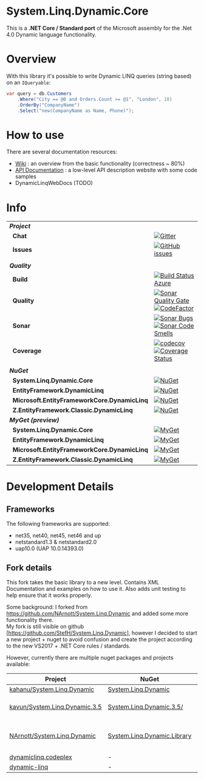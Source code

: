 # System.Linq.Dynamic.Core
This is a **.NET Core / Standard port** of the Microsoft assembly for the .Net 4.0 Dynamic language functionality.

# Overview
With this library it's possible to write Dynamic LINQ queries (string based) on an `IQueryable`:
``` c#
var query = db.Customers
    .Where("City == @0 and Orders.Count >= @1", "London", 10)
    .OrderBy("CompanyName")
    .Select("new(CompanyName as Name, Phone)");
```

# How to use
There are several documentation resources:
- [Wiki][doc-wiki] : an overview from the basic functionality  (correctness ~ 80%)
- [API Documentation][doc-api] : a low-level API description website with some code samples
- DynamicLinqWebDocs (TODO)

# Info
| | |
| --- | --- |
| ***Project*** | &nbsp; |
| &nbsp;&nbsp;**Chat** | [![Gitter](https://img.shields.io/gitter/room/system-linq-dynamic-core/Lobby.svg)](https://gitter.im/system-linq-dynamic-core/Lobby) |
| &nbsp;&nbsp;**Issues** | [![GitHub issues](https://img.shields.io/github/issues/StefH/System.Linq.Dynamic.Core.svg)](https://github.com/StefH/System.Linq.Dynamic.Core/issues) |
| | |
| ***Quality*** | &nbsp; |
| &nbsp;&nbsp;**Build** | [![Build Status Azure](https://stef.visualstudio.com/System.Linq.Dynamic.Core/_apis/build/status/StefH.System.Linq.Dynamic.Core)](https://stef.visualstudio.com/System.Linq.Dynamic.Core/_build/latest?definitionId=12) |
| &nbsp;&nbsp;**Quality** | [![Sonar Quality Gate](https://sonarcloud.io/api/project_badges/measure?project=system.linq.dynamic.core&metric=alert_status)](https://sonarcloud.io/project/issues?id=system.linq.dynamic.core) [![CodeFactor](https://www.codefactor.io/repository/github/stefh/system.linq.dynamic.core/badge)](https://www.codefactor.io/repository/github/stefh/system.linq.dynamic.core)
| &nbsp;&nbsp;**Sonar** | [![Sonar Bugs](https://sonarcloud.io/api/project_badges/measure?project=system.linq.dynamic.core&metric=bugs)](https://sonarcloud.io/project/issues?id=system.linq.dynamic.core&resolved=false&types=BUG) [![Sonar Code Smells](https://sonarcloud.io/api/project_badges/measure?project=system.linq.dynamic.core&metric=code_smells)](https://sonarcloud.io/project/issues?id=system.linq.dynamic.core&resolved=false&types=CODE_SMELL)|
| &nbsp;&nbsp;**Coverage** | [![codecov](https://codecov.io/gh/StefH/System.Linq.Dynamic.Core/branch/master/graph/badge.svg)](https://codecov.io/gh/StefH/System.Linq.Dynamic.Core) [![Coverage Status](https://coveralls.io/repos/github/StefH/System.Linq.Dynamic.Core/badge.svg?branch=master)](https://coveralls.io/github/StefH/System.Linq.Dynamic.Core?branch=master)|
| |
| ***NuGet*** | &nbsp; |
| &nbsp;&nbsp;**System.Linq.Dynamic.Core** | [![NuGet](https://buildstats.info/nuget/System.Linq.Dynamic.Core)](https://www.nuget.org/packages/System.Linq.Dynamic.Core) |
| &nbsp;&nbsp;**EntityFramework.DynamicLinq** | [![NuGet](https://buildstats.info/nuget/EntityFramework.DynamicLinq)](https://www.nuget.org/packages/EntityFramework.DynamicLinq) |
| &nbsp;&nbsp;**Microsoft.EntityFrameworkCore.DynamicLinq** | [![NuGet](https://buildstats.info/nuget/Microsoft.EntityFrameworkCore.DynamicLinq)](https://www.nuget.org/packages/Microsoft.EntityFrameworkCore.DynamicLinq) |
| &nbsp;&nbsp;**Z.EntityFramework.Classic.DynamicLinq** | [![NuGet](https://buildstats.info/nuget/Z.EntityFramework.Classic.DynamicLinq)](https://www.nuget.org/packages/Z.EntityFramework.Classic.DynamicLinq) |
| ***MyGet (preview)*** | &nbsp; |
| &nbsp;&nbsp;**System.Linq.Dynamic.Core** | [![MyGet](https://buildstats.info/myget/system-linq-dynamic-core/System.Linq.Dynamic.Core)](https://www.myget.org/feed/system-linq-dynamic-core/package/nuget/System.Linq.Dynamic.Core) |
| &nbsp;&nbsp;**EntityFramework.DynamicLinq** | [![MyGet](https://buildstats.info/myget/system-linq-dynamic-core/EntityFramework.DynamicLinq)](https://www.myget.org/feed/system-linq-dynamic-core/package/nuget/EntityFramework.DynamicLinq) |
| &nbsp;&nbsp;**Microsoft.EntityFrameworkCore.DynamicLinq** | [![MyGet](https://buildstats.info/myget/system-linq-dynamic-core/Microsoft.EntityFrameworkCore.DynamicLinq)](https://www.myget.org/feed/system-linq-dynamic-core/package/nuget/Microsoft.EntityFrameworkCore.DynamicLinq) |
| &nbsp;&nbsp;**Z.EntityFramework.Classic.DynamicLinq** | [![MyGet](https://buildstats.info/myget/system-linq-dynamic-core/Z.EntityFramework.Classic.DynamicLinq)](https://www.myget.org/feed/system-linq-dynamic-core/package/nuget/Z.EntityFramework.Classic.DynamicLinq) |

# Development Details

## Frameworks
The following frameworks are supported:
- net35, net40, net45, net46 and up
- netstandard1.3 & netstandard2.0
- uap10.0 (UAP 10.0.14393.0)

## Fork details
This fork takes the basic library to a new level. Contains XML Documentation and examples on how to use it. Also adds unit testing to help ensure that it works properly.

Some background:
I forked from https://github.com/NArnott/System.Linq.Dynamic and added some more functionality there.<br>My fork is still visible on github [https://github.com/StefH/System.Linq.Dynamic], however I decided to start a new project + nuget to avoid confusion and create the project according to the new VS2017 + .NET Core rules / standards.

However, currently there are multiple nuget packages and projects available:

| Project | NuGet | Author | Comment |
| ------- | ----- | ------ | ------- |
| [kahanu/System.Linq.Dynamic][2a] | [System.Linq.Dynamic][2b] | @kahanu | - |
| [kavun/System.Linq.Dynamic.3.5][3a] | [System.Linq.Dynamic.3.5/][3b] | @kavun | only 3.5 and VB.NET |
| [NArnott/System.Linq.Dynamic][4a] | [System.Linq.Dynamic.Library][4b]  | @NArnott | removed from github + nuget ? |
| [dynamiclinq.codeplex][5a] | - | dialectsoftware | - |
| [dynamic-linq][6a] | - | scottgu | - |

[2a]: https://github.com/kahanu/System.Linq.Dynamic
[2b]: https://www.nuget.org/packages/System.Linq.Dynamic
[3a]: https://github.com/kavun/System.Linq.Dynamic.3.5
[3b]: https://www.nuget.org/packages/System.Linq.Dynamic.3.5/
[4a]: https://github.com/NArnott/System.Linq.Dynamic
[4b]: https://www.nuget.org/packages/System.Linq.Dynamic.Library
[5a]: https://dynamiclinq.codeplex.com/
[6a]: http://weblogs.asp.net/scottgu/dynamic-linq-part-1-using-the-linq-dynamic-query-library

[doc-api]: http://stefh.github.io/System.Linq.Dynamic.Core
[doc-wiki]: https://github.com/StefH/System.Linq.Dynamic.Core/wiki/Dynamic-Expressions
